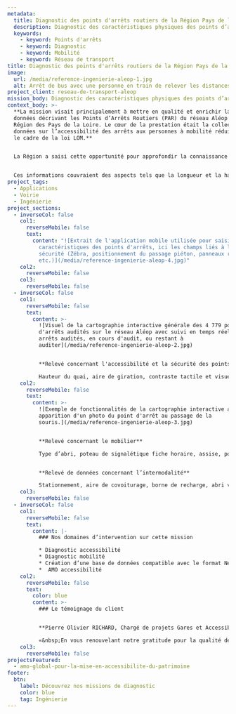 ```yaml
---
metadata:
  title: Diagnostic des points d'arrêts routiers de la Région Pays de la Loire
  description: Diagnostic des caractéristiques physiques des points d’arrêts routiers.
  keywords:
    - keyword: Points d'arrêts
    - keyword: Diagnostic
    - keyword: Mobilité
    - keyword: Réseau de transport
title: Diagnostic des points d'arrêts routiers de la Région Pays de la Loire
image:
  url: /media/reference-ingenierie-aleop-1.jpg
  alt: Arrêt de bus avec une personne en train de relever les distances.
project_client: reseau-de-transport-aleop
mission_body: Diagnostic des caractéristiques physiques des points d’arrêts routiers.
context_body: >-
  **La mission visait principalement à mettre en qualité et enrichir la base de
  données décrivant les Points d’Arrêts Routiers (PAR) du réseau Aléop de la
  Région des Pays de la Loire. Le cœur de la prestation était la collecte des
  données sur l’accessibilité des arrêts aux personnes à mobilité réduite dans
  le cadre de la loi LOM.**


  La Région a saisi cette opportunité pour approfondir la connaissance de ses PAR, élargissant la collecte des données à divers champs tels que le mobilier, la sécurité, l’intermodalité et l’environnement immédiat des points d’arrêt. 


  Ces informations couvraient des aspects tels que la longueur et la hauteur de quai, la présence d’abris voyageurs, de poubelles, la signalisation verticale routière et à destination des voyageurs, la présence d’un zébra, de boxs sécurisés pour les vélos, ou encore la présence d’aires de covoiturage et de bornes de recharge pour véhicules électriques.
project_tags:
  - Applications
  - Voirie
  - Ingénierie
project_sections:
  - inverseCol: false
    col1:
      reverseMobile: false
      text:
        content: "![Extrait de l'application mobile utilisée pour saisir les
          caractéristiques des points d'arrêts, ici les champs liés à la
          sécurité (Zébra, positionnement du passage piéton, panneaux routiers,
          etc.)](/media/reference-ingenierie-aleop-4.jpg)"
    col2:
      reverseMobile: false
    col3:
      reverseMobile: false
  - inverseCol: false
    col1:
      reverseMobile: false
      text:
        content: >-
          ![Visuel de la cartographie interactive générale des 4 779 points
          d'arrêts audités sur le réseau Aléop avec suivi en temps réel des
          arrêts audités, en cours d'audit, ou restant à
          auditer](/media/reference-ingenierie-aleop-2.jpg)


          **Relevé concernant l'accessibilité et la sécurité des points d'arrêts**\

          Hauteur du quai, aire de giration, contraste tactile et visuel, signalétique, zébra, panneaux routiers, configuration de l’arrêt…
    col2:
      reverseMobile: false
      text:
        content: >-
          ![Exemple de fonctionnalités de la cartographie interactive avec
          apparition d'un photo du point d'arrêt au passage de la
          souris.](/media/reference-ingenierie-aleop-3.jpg)


          **Relevé concernant le mobilier** 

          Type d’abri, poteau de signalétique fiche horaire, assise, poubelle…


          **Relevé de données concernant l’intermodalité**

          Stationnement, aire de covoiturage, borne de recharge, abri vélo…
    col3:
      reverseMobile: false
  - inverseCol: false
    col1:
      reverseMobile: false
      text:
        content: |-
          ### Nos domaines d’intervention sur cette mission

          * Diagnostic accessibilité
          * Diagnostic mobilité
          * Création d’une base de données compatible avec le format Netex
          *  ﻿AMO accessibilité
    col2:
      reverseMobile: false
      text:
        color: blue
        content: >-
          ### Le témoignage du client


          **Pierre Olivier RICHARD, Chargé de projets Gares et Accessibilité.**

          «&nbsp;En vous renouvelant notre gratitude pour la qualité de la prestation fournie, nous sommes convaincus que ces données enrichies contribueront de manière substantielle à l'amélioration continue du réseau Aléop, optimisant ainsi l’expérience des usagers&nbsp;».
    col3:
      reverseMobile: false
projectsFeatured:
  - amo-global-pour-la-mise-en-accessibilite-du-patrimoine
footer:
  btn:
    label: Découvrez nos missions de diagnostic
    color: blue
    tag: Ingénierie
---
```

